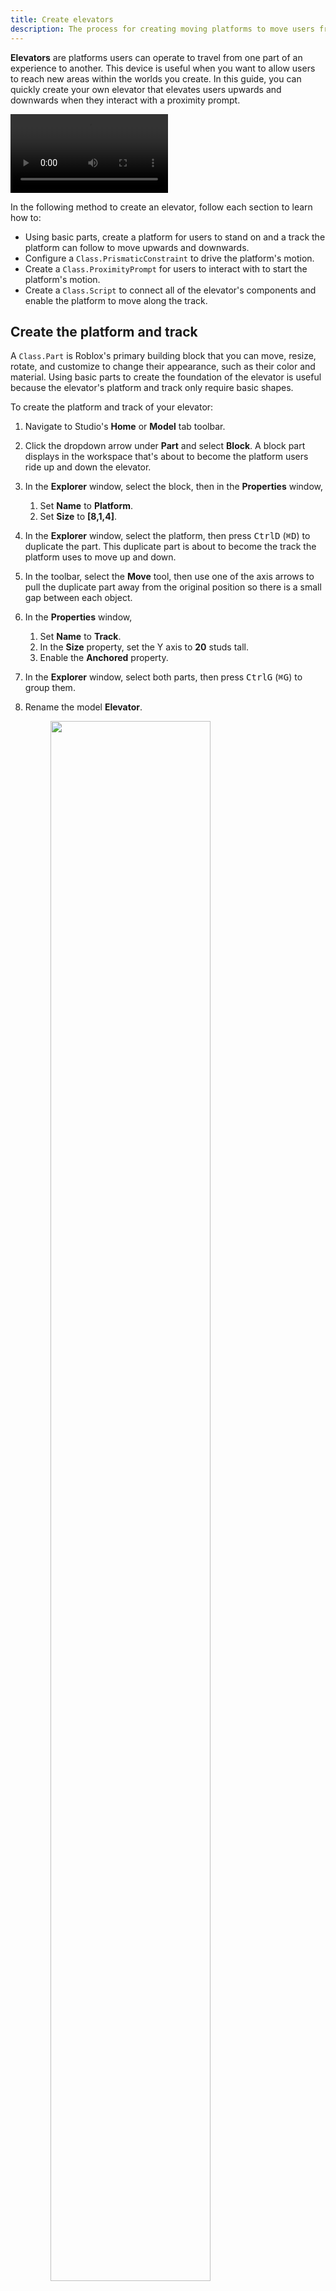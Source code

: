 ```yaml
---
title: Create elevators
description: The process for creating moving platforms to move users from one area to another.
---
```


**Elevators** are platforms users can operate to travel from one part of an experience to another. This device is useful when you want to allow users to reach new areas within the worlds you create. In this guide, you can quickly create your own elevator that elevates users upwards and downwards when they interact with a proximity prompt.

<video controls src="../../../assets/tutorials/creating-elevators/Overview.mp4" width="50%"></video>

In the following method to create an elevator, follow each section to learn how to:

- Using basic parts, create a platform for users to stand on and a track the platform can follow to move upwards and downwards.
- Configure a `Class.PrismaticConstraint` to drive the platform's motion.
- Create a `Class.ProximityPrompt` for users to interact with to start the platform's motion.
- Create a `Class.Script` to connect all of the elevator's components and enable the platform to move along the track.

## Create the platform and track

A `Class.Part` is Roblox's primary building block that you can move, resize, rotate, and customize to change their appearance, such as their color and material. Using basic parts to create the foundation of the elevator is useful because the elevator's platform and track only require basic shapes.

To create the platform and track of your elevator:

1. Navigate to Studio's **Home** or **Model** tab toolbar.
1. Click the dropdown arrow under **Part** and select **Block**. A block part displays in the workspace that's about to become the platform users ride up and down the elevator.
1. In the **Explorer** window, select the block, then in the **Properties** window,

   1. Set **Name** to **Platform**.
   1. Set **Size** to **[8,1,4]**.

1. In the **Explorer** window, select the platform, then press <kbd>Ctrl</kbd><kbd>D</kbd> (<kbd>⌘</kbd><kbd>D</kbd>) to duplicate the part. This duplicate part is about to become the track the platform uses to move up and down.
1. In the toolbar, select the **Move** tool, then use one of the axis arrows to pull the duplicate part away from the original position so there is a small gap between each object.
1. In the **Properties** window,

   1. Set **Name** to **Track**.
   2. In the **Size** property, set the Y axis to **20** studs tall.
   3. Enable the **Anchored** property.

1. In the **Explorer** window, select both parts, then press <kbd>Ctrl</kbd><kbd>G</kbd> (<kbd>⌘</kbd><kbd>G</kbd>) to group them.
1. Rename the model **Elevator**.

   <GridContainer numColumns="2">
     <figure>
      <img width="80%" img src="../../../assets/tutorials/creating-elevators/Creating-Platform-Track-Parts.jpg" />
     </figure>
     <figure>
      <img width="60%" img src="../../../assets/tutorials/creating-elevators/Creating-Platform-Track-Hierarchy.jpg" />
     </figure>
   </GridContainer>
   <figcaption>In the viewport, the model appears as two separate objects. In the Explorer window, the model contains the separate Platform and Track objects.</figcaption>

## Configure the PrismaticConstraint

Now that you have two parts that make up the foundation of your elevator, you can create a `Class.PrismaticConstraint`, align the associated attachments so the platform moves along an ideal path, and set the constraint's values to enable the platform to move up and down the track.

### Create the PrismaticConstraint and attachments

A `Class.PrismaticConstraint` creates a rigid joint between two `Class.Attachment|Attachments`, allowing the attachments to slide along one axis without rotating. This type of [constraint](../../../physics/mechanical-constraints.md) is ideal for elevators because it keeps the platform at a single orientation while still being able to move upwards and downwards.

To create a PrismaticConstraint and its attachments:

1. In the **Explorer** window, insert a PrismaticConstraint into **Track**.

   1. Hover over **Track** and click the **⊕** button. A contextual menu displays.
   1. From the menu, insert a **PrismaticConstraint**.

1. Insert an attachment into **Track** and **Platform**.

   1. Hover over **Track** and click the **⊕** button. A contextual menu displays.
   1. From the menu, insert an **Attachment**.
   1. Repeat this process for **Platform**.
   1. Rename both attachments **TrackAttachment** and **PlatformAttachment**, respectively.

      <img width="50%" img src="../../../assets/tutorials/creating-elevators/Creating-PrismaticConstraint.jpg" />

1. Select the **PrismaticConstraint**.
1. In the **Properties** window, assign the attachments to the PrismaticConstraint.

   1. Select the `Class.PrismaticConstraint.Attachment0` property. Your cursor changes.
   1. In the **Explorer** window, select **TrackAttachment**.
   1. Select the `Class.PrismaticConstraint.Attachment1` property. Your cursor changes.
   1. In the **Explorer** window, select **PlatformAttachment**.

      <img width="60%" img src="../../../assets/tutorials/creating-elevators/Creating-PrismaticConstraint-Attachments.jpg" />

### Align the attachments

If you keep both attachments at their default positions within the center of their parent parts, the attachments will try to pull each part inside of the other, causing the physics of both parts to collide and render the elevator non-functional. To ensure this doesn't happen, you must move the attachments outside of their parent parts so the platform can freely travel through an unobstructed space along the outside of the track, then align them along their X and Z axes so that the platform only moves up and down the Y axis.

Before you begin to reposition and align your attachments, make sure you are able to view them within the viewport by enabling **Show Constraint Details** from Studio's **View** menu.

To align the constraint's attachments:

1. In the toolbar, select the **Rotate** tool and rotate the **TrackAttachment** and **PlatformAttachment** so that the yellow arrow of each attachment points upwards on the Y axis.

   <img width="60%" img src="../../../assets/tutorials/creating-elevators/Rotating-Attachments.jpg" />

1. Select the **Move** tool and reposition the attachment points so that they are both outside of their parent parts and aligned on their X and Z axes.

   <img width="60%" img src="../../../assets/tutorials/creating-elevators/Moving-Attachments.jpg" />

### Set PrismaticConstraint values

Now that you have a `Class.PrismaticConstraint` and have aligned its associated `Class.Attachment|Attachments`, it's time to set the constraint's values that a `Class.Script` can use to enable the platform to move up and down the track to a set lower and upper range of motion that correlates to the bottom and top of the track. Because the bottom and top of the track are each 10 studs away from the **TrackAttachment** that's in the middle of the track that's 20 studs in length, the constraint's lower and upper limits must be `-10` and `10`, respectively.

<GridContainer numColumns="2">
  <figure>
    <img width="100%" img src="../../../assets/tutorials/creating-elevators/Elevator-Comparison.jpg" />
    <figcaption>The elevator in comparison to a track that has 1 stud segments to help visualize how to determine what lower and upper limits a constraint must have.</figcaption>
  </figure>
  <figure>
    <img width="50%" img src="../../../assets/tutorials/creating-elevators/Elevator-Stud-Visualization.jpg"/>
    <figcaption>The platform must move ten studs up and down from the middle of the track in order to transport a user from the bottom to the top of the track.</figcaption>
  </figure>
</GridContainer>

To set values for your constraint to enable elevator movement within a set range of motion:

1. In the **Explorer** window, select **PrismaticConstraint**.
1. In the **Properties** window, navigate to the **Slider** section, then enable the ability to set limits on the platform's range of motion with a servo style motor. New property fields display.

   1. Set **Limits Enabled** to **True**.
   1. Set **ActuatorType** to **Servo**.

1. Navigate to the **Limits** section, then set the platform's movement range to 10 studs above and below the middle of the track with no elasticity (bounce) as it reaches the upper and lower limits. After you set the following properties, the lower and upper limit visual aids elongate to meet their new values.

   1. Set **LowerLimit** to **-10**.
   1. Set **Restitution** to **0**.
   1. Set **UpperLimit** to **10**.

1. Navigate to the **Servo** section, then ensure that the platform can hold the weight against physics working against the platform, it moves at a nice pace upwards and downwards, and that its initialization point is at the bottom of the constraint's lower limit.

   1. Set **ServoMaxForce** to **10000**.
   1. Set **Speed** to **10**.
   1. Set **TargetPosition** to **-10**.

## Create the proximity prompt

A `Class.ProximityPrompt` is an object that encourages user interaction to trigger an action when they approach in-experience objects such as doors, light switches, and buttons. This process uses a [proximity prompt](../../../ui/proximity-prompts.md) to allow users to press a key when they are near the platform in order to activate the elevator's movement.

To create a proximity prompt:

1. In the **Explorer** window, hover over **Platform** and click the **⊕** button. A contextual menu displays.
1. From the menu, insert a **ProximityPrompt**.

   <img width="30%" img src="../../../assets/tutorials/creating-elevators/Creating-ProximityPrompt.jpg" />

## Script elevator movement

Now that you have all of the elements of your elevator ready to go, it's time to create a `Class.Script` that gets everything to work together and move the platform up and down the track.

To script the elevator's movement:

1. In the **Explorer** window, hover over **Elevator** and click the **⊕** button. A contextual menu displays.
1. From the menu, insert a **Script**.
1. In the new script, enter the following:

```lua
local platform = script.Parent.Platform
local prismaticConstraint = script.Parent.Track.PrismaticConstraint

platform.ProximityPrompt.Triggered:Connect(function(player)
	print(prismaticConstraint.CurrentPosition)
	if prismaticConstraint.CurrentPosition <= -9 then
		prismaticConstraint.TargetPosition = 10
	elseif prismaticConstraint.CurrentPosition >= 9 then
		prismaticConstraint.TargetPosition = -10
	end
end)
```

When you [playtest your experience](../../../studio/testing-modes.md#playtesting) and input the key for the elevator's proximity prompt, the script runs to check if the platform is below or above 9 studs from the constraint. If it's below 9 studs and a user interacts with the proximity prompt, the platform moves upwards until it reaches the constraint's upper limit; conversely, if it's above 9 studs and a user interacts with the proximity prompt, the platform moves downwards until it reaches the constraint's lower limit.
